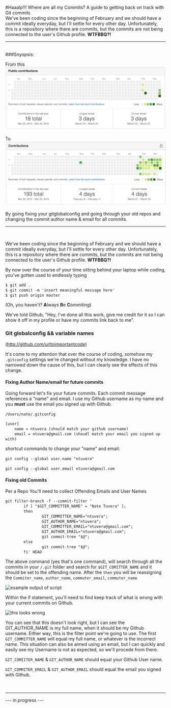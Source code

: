#Haaalp!!! Where are all my Commits?
A guide to getting back on track with Git commits<br>
We've been coding since the beginning of February and we should have a commit ideally everyday, but I'll settle for every other day.  Unfortunately, this is a repository where there are commits, but the commits are not being connected to the user's Github profile. **WTFBBQ?!**
___
<BR>
###Snyopsis:

From this
![where are all my commits?](assets/images/No_commits_profile.png "Not actually mine")

To
![there they are!](assets/images/Commits_profile.png "Just for display ")

By going fixing your gitglobalconfig and going through your old repos and changing the commit author name & email for all commits.
___

<br>


We've been coding since the beginning of February and we should have a commit ideally everyday, but I'll settle for every other day.  Unfortunately, this is a repository where there are commits, but the commits are not being connected to the user's Github profile. **WTFBBQ?!**
<br>

By now over the course of your time sitting behind your laptop while coding, you've gotten used to endlessly typing 

```
$ git add . 
$ git commit -m 'insert meaningful message here'
$ git push origin master
```
(Oh, you haven't? **A**lways **B**e **C**ommiting)  

We've told Github, "Hey, I've done all this work, give me credit for it so I can show it off in my profile or have my commits link back to me".  

### Git globalconfig && variable names

(http://github.com/urltoimportantcode)

It's come to my attention that over the course of coding, somehow my `.gitconfig` settings we're changed without my knowledge.  I have no narrowed down the cause of this, but I can clearly see the effects of this change.  




#### Fixing Author Name/email for future commits

Going forward let's fix your future commits.  Each commit message references a "name" and email.  I use my Github username as my name and you **must** use the email you signed up with Github.


```/Users/nate/.gitconfig```

```
[user]
	name = ntuvera (should match your github username)
	email = ntuvera@gmail.com (shoudl match your email you signed up with)

```

shortcut commands to change your "name" and email:

```git config --global user.name "ntuvera"```

```git config --global user.email ntuvera@gmail.com```


#### Fixing old Commits

Per a Repo You'll need to collect Offending Emails and User Names

```
git filter-branch -f --commit-filter '
        if [ "$GIT_COMMITTER_NAME" = "Nate Tuvera" ];
        then
                GIT_COMMITTER_NAME="ntuvera";
                GIT_AUTHOR_NAME="ntuvera";
                GIT_COMMITTER_EMAIL="ntuvera@gmail.com";
                GIT_AUTHOR_EMAIL="ntuvera@gmail.com";
                git commit-tree "$@";
        else
                git commit-tree "$@";
        fi' HEAD
```

The above command (yes that's one command), will search through all the commits in your ```/.git``` folder and search for ```$GIT_COMITTER_NAME``` and it should be set to the offending name.  After the `then` you will be reassigning the ```Commiter_name```, ```author_name```, ```commuter_email```, `commuter_name`


![example output of script](assets/images/Script_example.png "example of script running and then force pushing to repo")



Within the if statement, you'll need to find keep track of what is wrong with your current commits on Github.

![this looks wrong](assets/images/Commit_specific_error.png "In this case my email and name are both wrong")

You can see that this doesn't look right, but I can see the GIT_AUTHOR_NAME is my full name, when it should be my Github username.  Either way, this is the filter point we're going to use.
The first ```GIT_COMMITTER_NAME``` will equal my full name, or whatever is the incorrect name.  This situation can also be aimed using an email, but I can quickly and easily see my Username is not as expected, so we'll procede from there.

```GIT_COMIITER_NAME``` & ```GIT_AUTHOR_NAME``` should equal your Github User name.

```GIT_COMMITER_EMAIL``` & ```GIT_AUTHOR_EMAIL``` should equal the email you signed with Github.
<BR>
<BR>
<BR>

***

--- in progress ---

